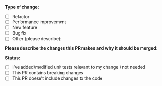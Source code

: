 **Type of change:**

- [ ] Refactor
- [ ] Performance improvement
- [ ] New feature
- [ ] Bug fix
- [ ] Other (please describe):

**Please describe the changes this PR makes and why it should be merged:**

**Status:**

- [ ] I've added/modified unit tests relevant to my change / not needed
- [ ] This PR contains breaking changes
- [ ] This PR doesn't include changes to the code

